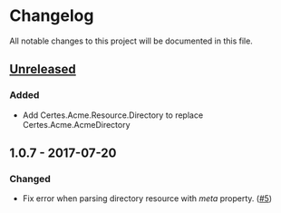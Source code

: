 # Changelog
All notable changes to this project will be documented in this file.

## [Unreleased]
### Added
- Add Certes.Acme.Resource.Directory to replace Certes.Acme.AcmeDirectory

## 1.0.7 - 2017-07-20
### Changed
- Fix error when parsing directory resource with *meta* property. ([#5][i5])

[Unreleased]: https://github.com/fszlin/certes//compare/v1.0.7...HEAD

[i5]: https://github.com/fszlin/certes/issues/5
